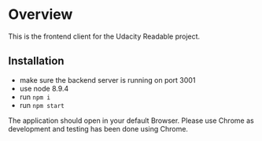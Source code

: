 # Overview

This is the frontend client for the Udacity Readable project.

## Installation

* make sure the backend server is running on port 3001
* use node 8.9.4
* run `npm i`
* run `npm start`

The application should open in your default Browser. Please use Chrome as development and testing has been done using Chrome.